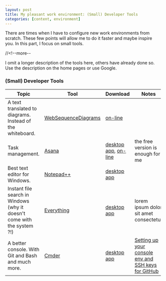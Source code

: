 ```yaml
---
layout: post
title: My pleasant work environment: (Small) Developer Tools
categories: [content, environment]
---
```


There are times when I have to configure new work environments from scratch. These few points will allow me to do it faster and maybe inspire you.
In this part, I focus on small tools.

//<!--more--

I omit a longer description of the tools here, others have already done so. Use the description on the home pages or use Google.

### (Small) Developer Tools
| Topic                                                                   | Tool                                                        | Download                                                                     | Notes                                                                                                                                                                    |
|-------------------------------------------------------------------------|-------------------------------------------------------------|------------------------------------------------------------------------------|--------------------------------------------------------------------------------------------------------------------------------------------------------------------------|
| A text translated to diagrams. Instead of the whiteboard.               | [WebSequenceDiagrams](https://www.websequencediagrams.com/) | [on-line](https://www.websequencediagrams.com/)                              |                                                                                                                                                                          |
| Task management.                                                        | [Asana](https://asana.com/)                                 | [desktop app](https://asana.com/download), [on-line](https://app.asana.com/) | the free version is enough for me                                                                                                                                        |
| Best text editor for Windows.                                           | [Notepad++](https://notepad-plus-plus.org/)                 | [desktop app](https://notepad-plus-plus.org/downloads/)                      |                                                                                                                                                                          |
| Instant file search in Windows (why it doesn't come with the system ?!) | [Everything](https://www.voidtools.com/)                    | [desktop app](https://www.voidtools.com/downloads/)                                                   | lorem ipsum dolor sit amet consectetur                                                                                                                                   |
| A better console. With Git and Bash and much more.                      | [Cmder](https://cmder.app/)                    | [desktop app](https://github.com/cmderdev/cmder/releases/)                                                   | [Setting up your console env and SSH keys for GitHub](https://medium.com/@chrishullman/quick-and-dirty-setting-up-your-console-env-and-ssh-keys-for-github-6ccc76b30236) |
